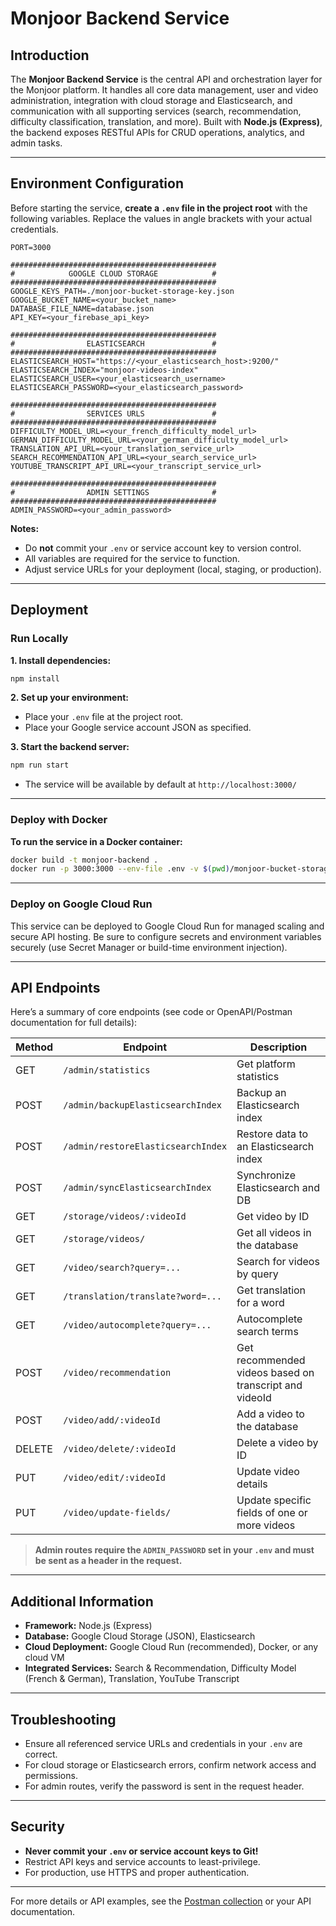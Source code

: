 # Monjoor Backend Service

## Introduction

The **Monjoor Backend Service** is the central API and orchestration layer for the Monjoor platform.
It handles all core data management, user and video administration, integration with cloud storage and Elasticsearch, and communication with all supporting services (search, recommendation, difficulty classification, translation, and more).
Built with **Node.js (Express)**, the backend exposes RESTful APIs for CRUD operations, analytics, and admin tasks.

---

## Environment Configuration

Before starting the service, **create a `.env` file in the project root** with the following variables.
Replace the values in angle brackets with your actual credentials.

```env
PORT=3000

##############################################
#            GOOGLE CLOUD STORAGE            #
##############################################
GOOGLE_KEYS_PATH=./monjoor-bucket-storage-key.json
GOOGLE_BUCKET_NAME=<your_bucket_name>
DATABASE_FILE_NAME=database.json
API_KEY=<your_firebase_api_key>

##############################################
#                ELASTICSEARCH               #
##############################################
ELASTICSEARCH_HOST="https://<your_elasticsearch_host>:9200/"
ELASTICSEARCH_INDEX="monjoor-videos-index"
ELASTICSEARCH_USER=<your_elasticsearch_username>
ELASTICSEARCH_PASSWORD=<your_elasticsearch_password>

##############################################
#                SERVICES URLS               #
##############################################
DIFFICULTY_MODEL_URL=<your_french_difficulty_model_url>
GERMAN_DIFFICULTY_MODEL_URL=<your_german_difficulty_model_url>
TRANSLATION_API_URL=<your_translation_service_url>
SEARCH_RECOMMENDATION_API_URL=<your_search_service_url>
YOUTUBE_TRANSCRIPT_API_URL=<your_transcript_service_url>

##############################################
#                ADMIN SETTINGS              #
##############################################
ADMIN_PASSWORD=<your_admin_password>
```

**Notes:**

* Do **not** commit your `.env` or service account key to version control.
* All variables are required for the service to function.
* Adjust service URLs for your deployment (local, staging, or production).

---

## Deployment

### Run Locally

**1. Install dependencies:**

```bash
npm install
```

**2. Set up your environment:**

* Place your `.env` file at the project root.
* Place your Google service account JSON as specified.

**3. Start the backend server:**

```bash
npm run start
```

* The service will be available by default at `http://localhost:3000/`

---

### Deploy with Docker

**To run the service in a Docker container:**

```bash
docker build -t monjoor-backend .
docker run -p 3000:3000 --env-file .env -v $(pwd)/monjoor-bucket-storage-key.json:/app/monjoor-bucket-storage-key.json monjoor-backend
```

---

### Deploy on Google Cloud Run

This service can be deployed to Google Cloud Run for managed scaling and secure API hosting.
Be sure to configure secrets and environment variables securely (use Secret Manager or build-time environment injection).

---

## API Endpoints

Here’s a summary of core endpoints (see code or OpenAPI/Postman documentation for full details):

| Method | Endpoint                           | Description                                            |
| ------ | ---------------------------------- | ------------------------------------------------------ |
| GET    | `/admin/statistics`                | Get platform statistics                                |
| POST   | `/admin/backupElasticsearchIndex`  | Backup an Elasticsearch index                          |
| POST   | `/admin/restoreElasticsearchIndex` | Restore data to an Elasticsearch index                 |
| POST   | `/admin/syncElasticsearchIndex`    | Synchronize Elasticsearch and DB                       |
| GET    | `/storage/videos/:videoId`         | Get video by ID                                        |
| GET    | `/storage/videos/`                 | Get all videos in the database                         |
| GET    | `/video/search?query=...`          | Search for videos by query                             |
| GET    | `/translation/translate?word=...`  | Get translation for a word                             |
| GET    | `/video/autocomplete?query=...`    | Autocomplete search terms                              |
| POST   | `/video/recommendation`            | Get recommended videos based on transcript and videoId |
| POST   | `/video/add/:videoId`              | Add a video to the database                            |
| DELETE | `/video/delete/:videoId`           | Delete a video by ID                                   |
| PUT    | `/video/edit/:videoId`             | Update video details                                   |
| PUT    | `/video/update-fields/`            | Update specific fields of one or more videos           |

> **Admin routes require the `ADMIN_PASSWORD` set in your `.env` and must be sent as a header in the request.**

---

## Additional Information

* **Framework:** Node.js (Express)
* **Database:** Google Cloud Storage (JSON), Elasticsearch
* **Cloud Deployment:** Google Cloud Run (recommended), Docker, or any cloud VM
* **Integrated Services:** Search & Recommendation, Difficulty Model (French & German), Translation, YouTube Transcript

---

## Troubleshooting

* Ensure all referenced service URLs and credentials in your `.env` are correct.
* For cloud storage or Elasticsearch errors, confirm network access and permissions.
* For admin routes, verify the password is sent in the request header.

---

## Security

* **Never commit your `.env` or service account keys to Git!**
* Restrict API keys and service accounts to least-privilege.
* For production, use HTTPS and proper authentication.

---

For more details or API examples, see the [Postman collection](../5-Postman/) or your API documentation.
